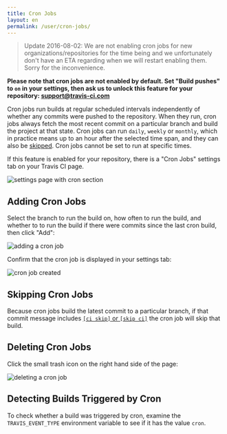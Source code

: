 ```yaml
---
title: Cron Jobs
layout: en
permalink: /user/cron-jobs/
---
```


> Update 2016-08-02: We are not enabling cron jobs for new organizations/repositories for the time being and we unfortunately don't have an ETA regarding when we will restart enabling them. Sorry for the inconvenience.

**Please note that cron jobs are not enabled by default. Set "Build pushes" to `on` in your settings, then ask us to unlock this feature for your repository:
[support@travis-ci.com](mailto:support@travis-ci.com?subject=Cron)**

<div id="toc"></div>

Cron jobs run builds at regular scheduled intervals independently of whether any commits were pushed to the repository. When they run, cron jobs always fetch the most recent commit on a particular branch and build the project at that state. Cron jobs can run `daily`, `weekly` or `monthly`, which in practice means up to an hour after the selected time span, and they can also be [skipped](#Skipping-Cron-Jobs). Cron jobs cannot be set to run at specific times. 

If this feature is enabled for your repository, there is a "Cron Jobs" settings tab on your Travis CI page.

![settings page with cron section](/images/cron-section.png "settings page with cron section")

## Adding Cron Jobs

Select the branch to run the build on, how often to run the build, and whether to to run the build if there were commits since the last cron build, then click "Add":

![adding a cron job](/images/cron-adding.png "adding a cron job")

Confirm that the cron job is displayed in your settings tab:

![cron job created](/images/cron-created.png "cron job created")

## Skipping Cron Jobs

Because cron jobs build the latest commit to a particular branch, if that commit message includes [`[ci skip]` or `[skip ci]`](/user/customizing-the-build/#Skipping-a-build) the cron job will skip that build.

## Deleting Cron Jobs

Click the small trash icon on the right hand side of the page:

![deleting a cron job](/images/cron-deleting.png "deleting a cron job")

## Detecting Builds Triggered by Cron

To check whether a build was triggered by cron, examine the `TRAVIS_EVENT_TYPE` environment variable to see if it has the value `cron`.

